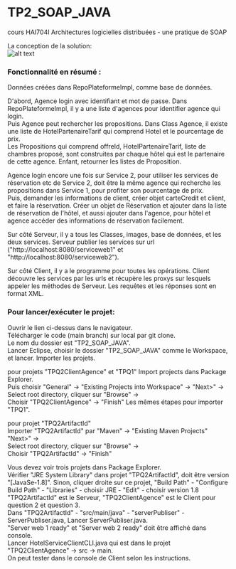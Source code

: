 # TP2_SOAP_JAVA
cours HAI704I Architectures logicielles distribuées - une pratique de SOAP  

La conception de la solution:  
![alt text]()

### Fonctionnalité en résumé :
Données créées dans RepoPlateformeImpl, comme base de données.  

D'abord, Agence login avec identifiant et mot de passe. Dans RepoPlateformeImpl, il y a une liste d'agences pour identifier agence qui login.  
Puis Agence peut rechercher les propositions. Dans Class Agence, il existe une liste de HotelPartenaireTarif qui comprend Hotel et le pourcentage de prix.  
Les Propositions qui comprend offreId, HotelPartenaireTarif, liste de chambres proposé, sont construites par chaque hôtel qui est le partenaire de cette agence. Enfant, retourner les listes de Proposition.  

Agence login encore une fois sur Service 2, pour utiliser les services de réservation etc de Service 2, doit être la même agence qui recherche les propositions dans Service 1, pour profiter son pourcentage de prix.  
Puis, demander les informations de client, créer objet carteCredit et client, et faire la réservation. Créer un objet de Réservation et ajouter dans la liste de réservation de l'hôtel, et aussi ajouter dans l'agence, pour hôtel et agence accéder des informations de réservation facilement.  

Sur côté Serveur, il y a tous les Classes, images, base de données, et les deux services. Serveur publier les services sur url ("http://localhost:8080/serviceweb1" et "http://localhost:8080/serviceweb2").  

Sur côté Client, il y a le programme pour toutes les opérations. Client découvre les services par les urls et récupère les proxys sur lesquels appeler les méthodes de Serveur. Les requêtes et les réponses sont en format XML.

### Pour lancer/exécuter le projet:  
Ouvrir le lien ci-dessus dans le navigateur.   
Télécharger le code (main branch) sur local par git clone.  
Le nom du dossier est "TP2_SOAP_JAVA".  
Lancer Eclipse, choisir le dossier "TP2_SOAP_JAVA" comme le Workspace, et lancer. 
Importer les projets. 

pour projets "TPQ2ClientAgence" et "TPQ1" 
Import projects dans Package Explorer.  
Puis choisir "General" -> "Existing Projects into Workspace" -> 
"Next>" ->  
Select root directory, cliquer sur "Browse" ->  
Choisir "TPQ2ClientAgence" -> "Finish" 
Les mêmes étapes pour importer "TPQ1".  

pour projet "TPQ2ArtifactId"  
Importer "TPQ2ArtifactId" par "Maven" ->  "Existing Maven Projects"  
"Next>" ->  
Select root directory, cliquer sur "Browse" ->  
Choisir "TPQ2ArtifactId" -> "Finish"  

Vous devez voir trois projets dans Package Explorer.  
Vérifier "JRE System Library" dans projet "TPQ2ArtifactId", doit être version "[JavaSe-1.8]". Sinon, cliquer droite sur ce projet, "Build Path" - "Configure Build Path" - "Libraries" - choisir JRE - "Edit" - choisir version 1.8  
"TPQ2ArtifactId" est le Serveur, "TPQ2ClientAgence" est le Client pour question 2 et question 3.  
Dans "TPQ2ArtifactId" - "src/main/java" - "serverPubliser" - ServerPubliser.java, Lancer ServerPubliser.java.  
"Server web 1 ready" et "Server web 2 ready" doit être affiché dans console.  
Lancer HotelServiceClientCLI.java qui est dans le projet "TPQ2ClientAgence" -> src -> main.  
On peut tester dans le console de Client selon les instructions.  
